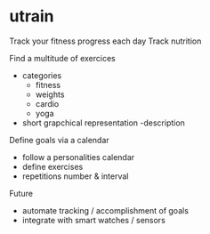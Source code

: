 # utrain

Track your fitness progress each day
Track nutrition

Find a multitude of exercices
- categories
  - fitness
  - weights
  - cardio
  - yoga
- short grapchical representation
 -description

Define goals via a calendar
- follow a personalities calendar
- define exercises
- repetitions number & interval

Future
- automate tracking / accomplishment of goals
- integrate with smart watches / sensors
